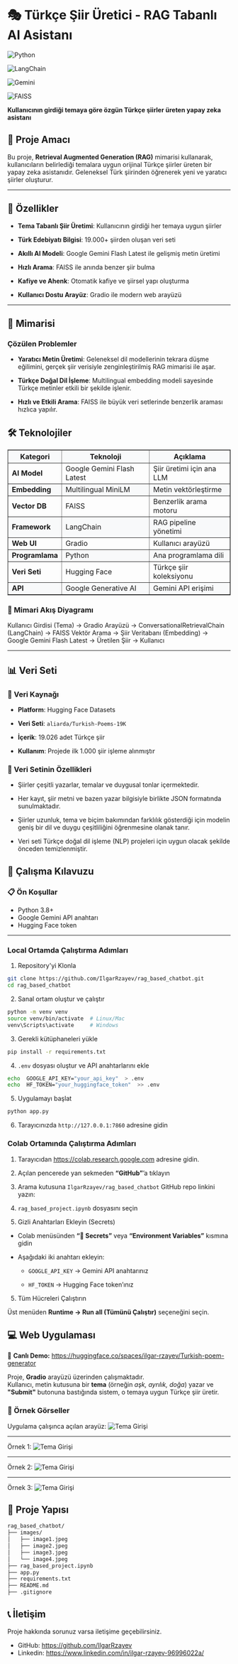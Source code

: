 




# 🎭 Türkçe Şiir Üretici - RAG Tabanlı AI Asistanı

  



  

![Python](https://img.shields.io/badge/Python-3.8%2B-blue)

![LangChain](https://img.shields.io/badge/LangChain-⚡-orange)

![Gemini](https://img.shields.io/badge/Google-GeminiAI-blue)

![FAISS](https://img.shields.io/badge/VectorDB-FAISS-green)

  

**Kullanıcının girdiği temaya göre özgün Türkçe şiirler üreten yapay zeka asistanı**

  

  

</div>

  

## 🎯 Proje Amacı

  

Bu proje, **Retrieval Augmented Generation (RAG)** mimarisi kullanarak, kullanıcıların belirlediği temalara uygun orijinal Türkçe şiirler üreten bir yapay zeka asistanıdır. Geleneksel Türk şiirinden öğrenerek yeni ve yaratıcı şiirler oluşturur.

  

---

  

## 🌟 Özellikler

  

-  **Tema Tabanlı Şiir Üretimi**: Kullanıcının girdiği her temaya uygun şiirler

-  **Türk Edebiyatı Bilgisi**: 19.000+ şiirden oluşan veri seti

-  **Akıllı AI Modeli**: Google Gemini Flash Latest ile gelişmiş metin üretimi

-  **Hızlı Arama**: FAISS ile anında benzer şiir bulma

-  **Kafiye ve Ahenk**: Otomatik kafiye ve şiirsel yapı oluşturma

-  **Kullanıcı Dostu Arayüz**: Gradio ile modern web arayüzü

  

---

  
## 🧠 Mimarisi


### Çözülen Problemler

-   **Yaratıcı Metin Üretimi**: Geleneksel dil modellerinin tekrara düşme eğilimini, gerçek şiir verisiyle zenginleştirilmiş RAG mimarisi ile aşar.
    
-   **Türkçe Doğal Dil İşleme**: Multilingual embedding modeli sayesinde Türkçe metinler etkili bir şekilde işlenir.
    
-   **Hızlı ve Etkili Arama**: FAISS ile büyük veri setlerinde benzerlik araması hızlıca yapılır.
    


## 🛠️ Teknolojiler



<table border="1" cellpadding="10" cellspacing="0" style="border-collapse: collapse; width: 100%;">
  <thead style="background-color: #f8f9fa;">
    <tr>
      <th>Kategori</th>
      <th>Teknoloji</th>
      <th>Açıklama</th>
    </tr>
  </thead>
  <tbody>
    <tr>
      <td><strong> AI Model</strong></td>
      <td>Google Gemini Flash Latest</td>
      <td>Şiir üretimi için ana LLM</td>
    </tr>
    <tr style="background-color: #f8f9fa;">
      <td><strong> Embedding</strong></td>
      <td>Multilingual MiniLM</td>
      <td>Metin vektörleştirme</td>
    </tr>
    <tr>
      <td><strong> Vector DB</strong></td>
      <td>FAISS</td>
      <td>Benzerlik arama motoru</td>
    </tr>
    <tr style="background-color: #f8f9fa;">
      <td><strong> Framework</strong></td>
      <td>LangChain</td>
      <td>RAG pipeline yönetimi</td>
    </tr>
    <tr>
      <td><strong> Web UI</strong></td>
      <td>Gradio</td>
      <td>Kullanıcı arayüzü</td>
    </tr>
    <tr style="background-color: #f8f9fa;">
      <td><strong> Programlama</strong></td>
      <td>Python</td>
      <td>Ana programlama dili</td>
    </tr>
    <tr>
      <td><strong> Veri Seti</strong></td>
      <td>Hugging Face</td>
      <td>Türkçe şiir koleksiyonu</td>
    </tr>
    <tr style="background-color: #f8f9fa;">
      <td><strong> API</strong></td>
      <td>Google Generative AI</td>
      <td>Gemini API erişimi</td>
    </tr>
  </tbody>
</table>

</div>
  
 ### 🔁 Mimari Akış Diyagramı 
 Kullanıcı Girdisi (Tema) → Gradio Arayüzü → ConversationalRetrievalChain (LangChain) → FAISS Vektör Arama → Şiir Veritabanı (Embedding) → Google Gemini Flash Latest → Üretilen Şiir → Kullanıcı

---

  

## 📊 Veri Seti

  

### 📖 Veri Kaynağı

-  **Platform**: Hugging Face Datasets

-  **Veri Seti**: `aliarda/Turkish-Poems-19K`

-  **İçerik**: 19.026 adet Türkçe şiir

-  **Kullanım**: Projede ilk 1.000 şiir işleme alınmıştır

### 🧾 Veri Setinin Özellikleri

-   Şiirler çeşitli yazarlar, temalar ve duygusal tonlar içermektedir.
    
-   Her kayıt, şiir metni ve bazen yazar bilgisiyle birlikte JSON formatında sunulmaktadır.
    
-   Şiirler uzunluk, tema ve biçim bakımından farklılık gösterdiği için modelin geniş bir dil ve duygu çeşitliliğini öğrenmesine olanak tanır.
    
-   Veri seti Türkçe doğal dil işleme (NLP) projeleri için uygun olacak şekilde önceden temizlenmiştir.

  

## 🚀 Çalışma Kılavuzu

### 📋 Ön Koşullar
- Python 3.8+
- Google Gemini API anahtarı
- Hugging Face token

---

### Local Ortamda Çalıştırma Adımları

 1. Repository'yi Klonla
```bash
git clone https://github.com/IlgarRzayev/rag_based_chatbot.git
cd rag_based_chatbot
```

2. Sanal ortam oluştur ve çalıştır
```bash
python -m venv venv
source venv/bin/activate  # Linux/Mac
venv\Scripts\activate     # Windows
```

  3. Gerekli kütüphaneleri yükle
```bash
pip install -r requirements.txt
```

  4. `.env` dosyası oluştur ve API anahtarlarını ekle
```bash
echo  GOOGLE_API_KEY="your_api_key"  > .env 
echo  HF_TOKEN="your_huggingface_token"  >> .env
```


 5. Uygulamayı başlat
```bash
python app.py
```
  6. Tarayıcınızda `http://127.0.0.1:7860` adresine gidin


###  Colab Ortamında Çalıştırma Adımları

1.  Tarayıcıdan https://colab.research.google.com adresine gidin.

2. Açılan pencerede yan sekmeden **“GitHub”**’a tıklayın

3. Arama kutusuna ```IlgarRzayev/rag_based_chatbot``` GitHub repo linkini yazın:
 
4. ```rag_based_project.ipynb``` dosyasını seçin

5.  Gizli Anahtarları Ekleyin (Secrets)
    

-   Colab menüsünden **“🔑 Secrets”** veya **“Environment Variables”** kısmına gidin
    
-   Aşağıdaki iki anahtarı ekleyin:
    
    -   `GOOGLE_API_KEY` → Gemini API anahtarınız
        
    -   `HF_TOKEN` → Hugging Face token’ınız

 5.   Tüm Hücreleri Çalıştırın  

Üst menüden **Runtime → Run all (Tümünü Çalıştır)** seçeneğini seçin.


## 💻 Web Uygulaması

🔗 **Canlı Demo:** https://huggingface.co/spaces/ilgar-rzayev/Turkish-poem-generator

Proje, **Gradio** arayüzü üzerinden çalışmaktadır.  
Kullanıcı, metin kutusuna bir **tema** (örneğin _aşk, ayrılık, doğa_) yazar ve **"Submit"** butonuna bastığında sistem, o temaya uygun  Türkçe şiir üretir.

### 📸 Örnek Görseller

Uygulama çalışınca açılan arayüz:
![Tema Girişi](images/image1.jpeg)

---

Örnek 1:
![Tema Girişi](images/image4.jpeg)

---

Örnek 2:
![Tema Girişi](images/image3.jpeg)

---

Örnek 3:
![Tema Girişi](images/image2.jpeg)


## 📁 Proje Yapısı

```bash
rag_based_chatbot/
├── images/                      
│   ├── image1.jpeg
│   ├── image2.jpeg
│   ├── image3.jpeg
│   └── image4.jpeg
├── rag_based_project.ipynb      
├── app.py
├── requirements.txt             
├── README.md
├── .gitignore                    

```







## 📞 İletişim
Proje hakkında sorunuz varsa iletişime geçebilirsiniz.

-   GitHub: https://github.com/IlgarRzayev
-   Linkedin: https://www.linkedin.com/in/ilgar-rzayev-96996022a/

